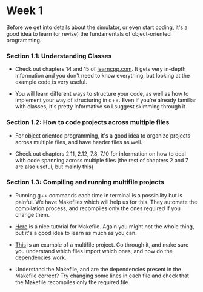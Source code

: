 # Week 1

Before we get into details about the simulator, or even start coding, it's a good idea to learn (or revise) the fundamentals of object-oriented programming. 

### Section 1.1: Understanding Classes

- Check out chapters 14 and 15 of [learncpp.com](https://www.learncpp.com/). It gets very in-depth information and you don't need to know everything, but looking at the example code is very useful. 

- You will learn different ways to structure your code, as well as how to implement your way of structuring in c++. Even if you're already familiar with classes, it's pretty informative so I suggest skimming through it

### Section 1.2: How to code projects across multiple files

- For object oriented programming, it's a good idea to organize projects across multiple files, and have header files as well. 

- Check out chapters 2.11, 2.12, 7.8, 7.10 for information on how to deal with code spanning across multiple files (the rest of chapters 2 and 7 are also useful, but mainly this)

### Section 1.3: Compiling and running multifile projects

- Running g++ commands each time in terminal is a possibility but is painful. We have Makefiles which will help us for this. They automate the compilation process, and recompiles only the ones required if you change them.

- [Here](https://makefiletutorial.com/) is a nice tutorial for Makefile. Again you might not the whole thing, but it's a good idea to learn as much as you can.

- [This](https://github.com/fromtimeimportsleep/Multifile-Project) is an example of a multifile project. Go through it, and make sure you understand which files import which ones, and how do the dependencies work. 

- Understand the Makefile, and are the dependencies present in the Makefile correct? Try changing some lines in each file and check that the Makefile recompiles only the required file.
